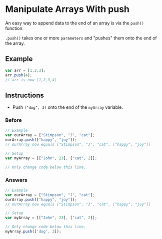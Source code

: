 # Manipulate Arrays With push

An easy way to append data to the end of an array is via
the `push()` function.

`.push()` takes one or more `parameters` and
"pushes" them onto the end of the array.

## Example

```javascript
var arr = [1,2,3];
arr.push(4);
// arr is now [1,2,3,4]
```

## Instructions
 - Push `["dog", 3]` onto the end of the `myArray` variable.

### Before

```javascript
// Example
var ourArray = ["Stimpson", "J", "cat"];
ourArray.push(["happy", "joy"]);
// ourArray now equals ["Stimpson", "J", "cat", ["happy", "joy"]]

// Setup
var myArray = [["John", 23], ["cat", 2]];

// Only change code below this line.
```

### Answers

```javascript
// Example
var ourArray = ["Stimpson", "J", "cat"];
ourArray.push(["happy", "joy"]);
// ourArray now equals ["Stimpson", "J", "cat", ["happy", "joy"]]

// Setup
var myArray = [["John", 23], ["cat", 2]];

// Only change code below this line.
myArray.push(['dog', 3]);
```